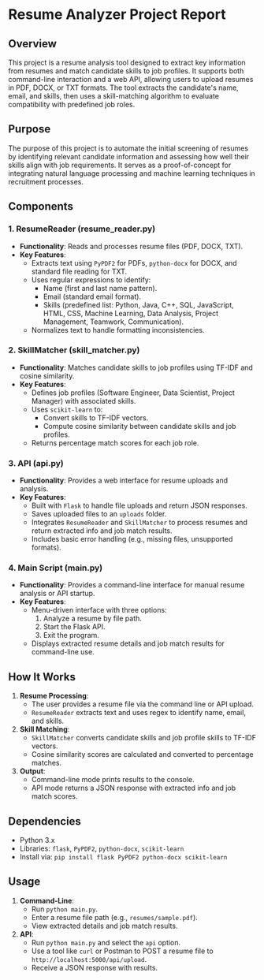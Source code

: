 # Resume Analyzer Project Report

## Overview

This project is a resume analysis tool designed to extract key information from resumes and match candidate skills to job profiles. It supports both command-line interaction and a web API, allowing users to upload resumes in PDF, DOCX, or TXT formats. The tool extracts the candidate's name, email, and skills, then uses a skill-matching algorithm to evaluate compatibility with predefined job roles.

## Purpose

The purpose of this project is to automate the initial screening of resumes by identifying relevant candidate information and assessing how well their skills align with job requirements. It serves as a proof-of-concept for integrating natural language processing and machine learning techniques in recruitment processes.

## Components

### 1. ResumeReader (resume_reader.py)

- **Functionality**: Reads and processes resume files (PDF, DOCX, TXT).
- **Key Features**:
  - Extracts text using `PyPDF2` for PDFs, `python-docx` for DOCX, and standard file reading for TXT.
  - Uses regular expressions to identify:
    - Name (first and last name pattern).
    - Email (standard email format).
    - Skills (predefined list: Python, Java, C++, SQL, JavaScript, HTML, CSS, Machine Learning, Data Analysis, Project Management, Teamwork, Communication).
  - Normalizes text to handle formatting inconsistencies.

### 2. SkillMatcher (skill_matcher.py)

- **Functionality**: Matches candidate skills to job profiles using TF-IDF and cosine similarity.
- **Key Features**:
  - Defines job profiles (Software Engineer, Data Scientist, Project Manager) with associated skills.
  - Uses `scikit-learn` to:
    - Convert skills to TF-IDF vectors.
    - Compute cosine similarity between candidate skills and job profiles.
  - Returns percentage match scores for each job role.

### 3. API (api.py)

- **Functionality**: Provides a web interface for resume uploads and analysis.
- **Key Features**:
  - Built with `Flask` to handle file uploads and return JSON responses.
  - Saves uploaded files to an `uploads` folder.
  - Integrates `ResumeReader` and `SkillMatcher` to process resumes and return extracted info and job match results.
  - Includes basic error handling (e.g., missing files, unsupported formats).

### 4. Main Script (main.py)

- **Functionality**: Provides a command-line interface for manual resume analysis or API startup.
- **Key Features**:
  - Menu-driven interface with three options:
    1. Analyze a resume by file path.
    2. Start the Flask API.
    3. Exit the program.
  - Displays extracted resume details and job match results for command-line use.

## How It Works

1. **Resume Processing**:
   - The user provides a resume file via the command line or API upload.
   - `ResumeReader` extracts text and uses regex to identify name, email, and skills.
2. **Skill Matching**:
   - `SkillMatcher` converts candidate skills and job profile skills to TF-IDF vectors.
   - Cosine similarity scores are calculated and converted to percentage matches.
3. **Output**:
   - Command-line mode prints results to the console.
   - API mode returns a JSON response with extracted info and job match scores.

## Dependencies

- Python 3.x
- Libraries: `flask`, `PyPDF2`, `python-docx`, `scikit-learn`
- Install via: `pip install flask PyPDF2 python-docx scikit-learn`

## Usage

1. **Command-Line**:
   - Run `python main.py`.
   - Enter a resume file path (e.g., `resumes/sample.pdf`).
   - View extracted details and job match results.
2. **API**:
   - Run `python main.py` and select the `api` option.
   - Use a tool like `curl` or Postman to POST a resume file to `http://localhost:5000/api/upload`.
   - Receive a JSON response with results.
